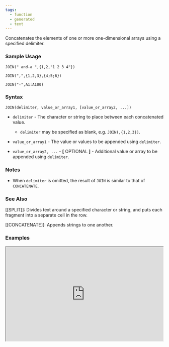 ```yaml
---
tags:
  - function
  - generated
  - text
---
```


Concatenates the elements of one or more one-dimensional arrays using a specified delimiter.

### Sample Usage

`JOIN(" and-a ",{1,2,"1 2 3 4"})`

`JOIN(",",{1,2,3},{4;5;6})`

`JOIN("-",A1:A100)`

### Syntax

`JOIN(delimiter, value_or_array1, [value_or_array2, ...])`

* `delimiter` - The character or string to place between each concatenated value.

  + `delimiter` may be specified as blank, e.g. `JOIN(,{1,2,3})`.
* `value_or_array1` - The value or values to be appended using `delimiter`.
* `value_or_array2, ...` - **[** OPTIONAL **]** - Additional value or array to be appended using `delimiter`.

### Notes

* When `delimiter` is omitted, the result of `JOIN` is similar to that of `CONCATENATE`.

### See Also

[[SPLIT]]: Divides text around a specified character or string, and puts each fragment into a separate cell in the row.

[[CONCATENATE]]: Appends strings to one another.

### Examples

<iframe height="300" src="https://docs.google.com/spreadsheet/pub?key=0As3tAuweYU9QdFMyYnlCYUREb3J4Zl91NTlQNVFtd0E&amp;output=html" width="500"></iframe>